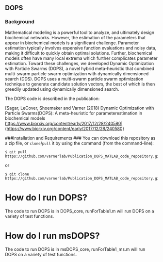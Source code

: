## DOPS

### Background ###
Mathematical modeling is a powerful tool to analyze, and ultimately design biochemical networks. However, the estimation of the parameters that appear in biochemical models is a significant challenge. Parameter estimation typically involves expensive function evaluations and noisy data, making it difficult to quickly obtain optimal solutions. Further, biochemical models often have many local extrema which further complicates parameter estimation. Toward these challenges, we developed Dynamic Optimization with Particle Swarms (DOPS), a novel hybrid meta-heuristic that combined multi-swarm particle swarm optimization with dynamically dimensioned search (DDS). DOPS uses a multi-swarm particle swarm optimization technique to generate candidate solution vectors, the best of which is then greedily updated using dynamically dimensioned search. 

The DOPS code is described in the publication: 
 
[Sagar, LeCover, Shoemaker and Varner (2018) Dynamic Optimization with Particle Swarms(DOPS): A meta-heuristic for parameterestimation in biochemical models https://www.biorxiv.org/content/early/2017/12/28/240580](https://www.biorxiv.org/content/early/2017/12/28/240580)

###Installation and Requirements ###
You can download this repository as a zip file, or `clone`/`pull` it by using the command (from the command-line):

	$ git pull https://github.com/varnerlab/Publication_DOPS_MATLAB_code_repository.git

or

	$ git clone https://github.com/varnerlab/Publication_DOPS_MATLAB_code_repository.git

# How do I run DOPS?
The code to run DOPS is in DOPS_core, runForTable1.m will run DOPS on a variety of test functions. 

# How do I run msDOPS?
The code to run DOPS is in msDOPS_core, runForTable1_ms.m will run DOPS on a variety of test functions. 
